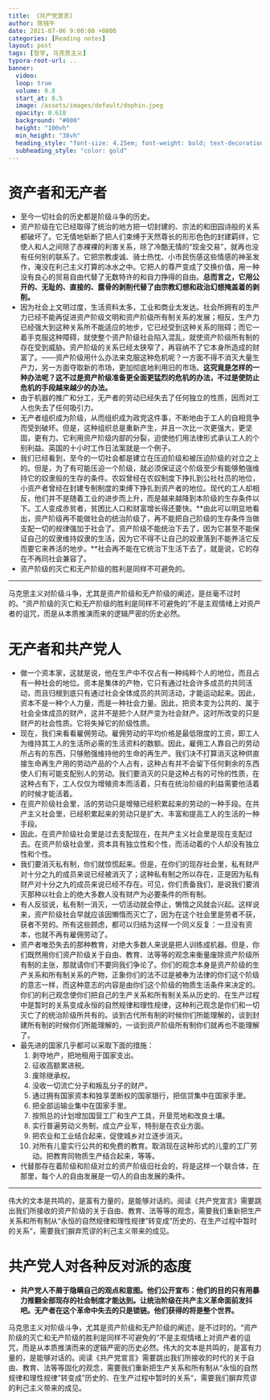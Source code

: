 ```yaml
---
title: 《共产党宣言》
author: 陈钱牛
date: 2021-07-06 9:00:00 +0800
categories: [Reading notes]
layout: post
tags: [哲学, 马克思主义]
typora-root-url: ..
banner:
  video:
  loop: true
  volume: 0.8
  start_at: 8.5
  image: /assets/images/default/dophin.jpeg
  opacity: 0.618
  background: "#000"
  height: "100vh"
  min_height: "38vh"
  heading_style: "font-size: 4.25em; font-weight: bold; text-decoration: underline"
  subheading_style: "color: gold"
---
```



# 资产者和无产者

- 至今一切社会的历史都是阶级斗争的历史。
- 资产阶级在它已经取得了统治的地方把一切封建的、宗法的和田园诗般的关系都破坏了。它无情地斩断了把人们束缚于天然尊长的形形色色的封建羁绊，它使人和人之间除了赤裸裸的利害关系，除了冷酷无情的“现金交易”，就再也没有任何别的联系了。它把宗教虔诚、骑士热忱、小市民伤感这些情感的神圣发作，淹没在利己主义打算的冰水之中。它把人的尊严变成了交换价值，用一种没有良心的贸易自由代替了无数特许的和自力挣得的自由。**总而言之，它用公开的、无耻的、直接的、露骨的剥削代替了由宗教幻想和政治幻想掩盖着的剥削。**
- 因为社会上文明过度，生活资料太多，工业和商业太发达。社会所拥有的生产力已经不能再促进资产阶级文明和资产阶级所有制关系的发展；相反，生产力已经强大到这种关系所不能适应的地步，它已经受到这种关系的阻碍；而它一着手克服这种障碍，就使整个资产阶级社会陷入混乱，就使资产阶级所有制的存在受到威胁。资产阶级的关系已经太狭窄了，再容纳不了它本身所造成的财富了。——资产阶级用什么办法来克服这种危机呢？一方面不得不消灭大量生产力，另一方面夺取新的市场，更加彻底地利用旧的市场。**这究竟是怎样的一种办法呢？这不过是资产阶级准备更全面更猛烈的危机的办法，不过是使防止危机的手段越来越少的办法。**
- 由于机器的推广和分工，无产者的劳动已经失去了任何独立的性质，因而对工人也失去了任何吸引力。
- 无产者组织成为阶级，从而组织成为政党这件事，不断地由于工人的自相竞争而受到破坏。但是，这种组织总是重新产生，并且一次比一次更强大，更坚固，更有力。它利用资产阶级内部的分裂，迫使他们用法律形式承认工人的个别利益。英国的十小时工作日法案就是一个例子。
- 我们已经看到，至今的一切社会都是建立在压迫阶级和被压迫阶级的对立之上的。但是，为了有可能压迫一个阶级，就必须保证这个阶级至少有能够勉强维持它的奴隶般的生存的条件。农奴曾经在农奴制度下挣扎到公社社员的地位，小资产者曾经在封建专制制度的束缚下挣扎到资产者的地位。现代的工人却相反，他们并不是随着工业的进步而上升，而是越来越降到本阶级的生存条件以下。工人变成赤贫者，贫困比人口和财富增长得还要快。**由此可以明显地看出，资产阶级再不能做社会的统治阶级了，再不能把自己阶级的生存条件当做支配一切的规律强加于社会了。资产阶级不能统治下去了，因为它甚至不能保证自己的奴隶维持奴隶的生活，因为它不得不让自己的奴隶落到不能养活它反而要它来养活的地步。**社会再不能在它统治下生活下去了，就是说，它的存在不再同社会兼容了。
- 资产阶级的灭亡和无产阶级的胜利是同样不可避免的。

------

马克思主义对阶级斗争，尤其是资产阶级和无产阶级的阐述，是丝毫不过时的。“资产阶级的灭亡和无产阶级的胜利是同样不可避免的”不是主观情绪上对资产者的诅咒，而是从本质推演而来的逻辑严密的历史必然。

# 无产者和共产党人

- 做一个资本家，这就是说，他在生产中不仅占有一种纯粹个人的地位，而且占有一种社会的地位。资本是集体的产物，它只有通过社会许多成员的共同活动，而且归根到底只有通过社会全体成员的共同活动，才能运动起来。因此，资本不是一种个人力量，而是一种社会力量。因此，把资本变为公共的、属于社会全体成员的财产，这并不是把个人财产变为社会财产。这时所改变的只是财产的社会性质。它将失掉它的阶级性质。
- 现在，我们来看看雇佣劳动。雇佣劳动的平均价格是最低限度的工资，即工人为维持其工人的生活所必需的生活资料的数额。因此，雇佣工人靠自己的劳动所占有的东西，只够勉强维持他的生命的再生产。我们决不打算消灭这种供直接生命再生产用的劳动产品的个人占有，这种占有并不会留下任何剩余的东西使人们有可能支配别人的劳动。我们要消灭的只是这种占有的可怜的性质，在这种占有下，工人仅仅为增殖资本而活着，只有在统治阶级的利益需要他活着的时候才能活着。
- 在资产阶级社会里，活的劳动只是增殖已经积累起来的劳动的一种手段。在共产主义社会里，已经积累起来的劳动只是扩大、丰富和提高工人的生活的一种手段。
- 因此，在资产阶级社会里是过去支配现在，在共产主义社会里是现在支配过去。在资产阶级社会里，资本具有独立性和个性，而活动着的个人却没有独立性和个性。
- 我们要消灭私有制，你们就惊慌起来。但是，在你们的现存社会里，私有财产对十分之九的成员来说已经被消灭了；这种私有制之所以存在，正是因为私有财产对十分之九的成员来说已经不存在。可见，你们责备我们，是说我们要消灭那种以社会上的绝大多数人没有财产为必要条件的所有制。
- 有人反驳说，私有制一消灭，一切活动就会停止，懒惰之风就会兴起。这样说来，资产阶级社会早就应该因懒惰而灭亡了，因为在这个社会里是劳者不获，获者不劳的。所有这些顾虑，都可以归结为这样一个同义反复：一旦没有资本，也就不再有雇佣劳动了。
- 资产者唯恐失去的那种教育，对绝大多数人来说是把人训练成机器。但是，你们既然用你们资产阶级关于自由、教育、法等等的观念来衡量废除资产阶级所有制的主张，那就请你们不要同我们争论了。你们的观念本身是资产阶级的生产关系和所有制关系的产物，正象你们的法不过是被奉为法律的你们这个阶级的意志一样，而这种意志的内容是由你们这个阶级的物质生活条件来决定的。你们的利己观念使你们把自己的生产关系和所有制关系从历史的、在生产过程中是暂时的关系变成永恒的自然规律和理性规律，这种利己观念是你们和一切灭亡了的统治阶级所共有的。谈到古代所有制的时候你们所能理解的，谈到封建所有制的时候你们所能理解的，一谈到资产阶级所有制你们就再也不能理解了。
- 最先进的国家几乎都可以采取下面的措施： 
  1. 剥夺地产，把地租用于国家支出。
  2. 征收高额累进税。
  3. 废除继承权。
  4. 没收一切流亡分子和叛乱分子的财产。
  5. 通过拥有国家资本和独享垄断权的国家银行，把信贷集中在国家手里。
  6. 把全部运输业集中在国家手里。
  7. 按照总的计划增加国营工厂和生产工具，开垦荒地和改良土壤。
  8. 实行普遍劳动义务制，成立产业军，特别是在农业方面。
  9. 把农业和工业结合起来，促使城乡对立逐步消灭。
  10. 对所有儿童实行公共的和免费的教育。取消现在这种形式的儿童的工厂劳动。把教育同物质生产结合起来，等等。
- 代替那存在着阶级和阶级对立的资产阶级旧社会的，将是这样一个联合体，在那里，每个人的自由发展是一切人的自由发展的条件。

------

伟大的文本是共鸣的，是富有力量的，是能够对话的。阅读《共产党宣言》需要跳出我们所接收的资产阶级的关于自由、教育、法等等的观念，需要我们重新把生产关系和所有制从“永恒的自然规律和理性规律”转变成”历史的、在生产过程中暂时的关系“，需要我们摒弃荒谬的利己主义带来的成见。

# 共产党人对各种反对派的态度

- **共产党人不屑于隐瞒自己的观点和意图。他们公开宣布：他们的目的只有用暴力推翻全部现存的社会制度才能达到。让统治阶级在共产主义革命面前发抖吧。无产者在这个革命中失去的只是锁链。他们获得的将是整个世界。**

马克思主义对阶级斗争，尤其是资产阶级和无产阶级的阐述，是不过时的。“资产阶级的灭亡和无产阶级的胜利是同样不可避免的”不是主观情绪上对资产者的诅咒，而是从本质推演而来的逻辑严密的历史必然。伟大的文本是共鸣的，是富有力量的，是能够对话的。阅读《共产党宣言》需要跳出我们所接收的时代的关于自由、教育、法等等固化的观念，需要我们重新把生产关系和所有制从“永恒的自然规律和理性规律”转变成”历史的、在生产过程中暂时的关系“，需要我们摒弃荒谬的利己主义带来的成见。